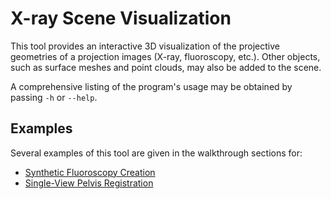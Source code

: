 # X-ray Scene Visualization
This tool provides an interactive 3D visualization of the projective geometries of a projection images (X-ray, fluoroscopy, etc.).
Other objects, such as surface meshes and point clouds, may also be added to the scene.

A comprehensive listing of the program's usage may be obtained by passing `-h` or `--help`.

## Examples
Several examples of this tool are given in the walkthrough sections for:
* [Synthetic Fluoroscopy Creation](https://github.com/rg2/xreg/wiki/Walkthrough%3A-Simulated-Fluoroscopy)
* [Single-View Pelvis Registration](https://github.com/rg2/xreg/wiki/Walkthrough%3A-Single-View-Pelvis-Registration)
